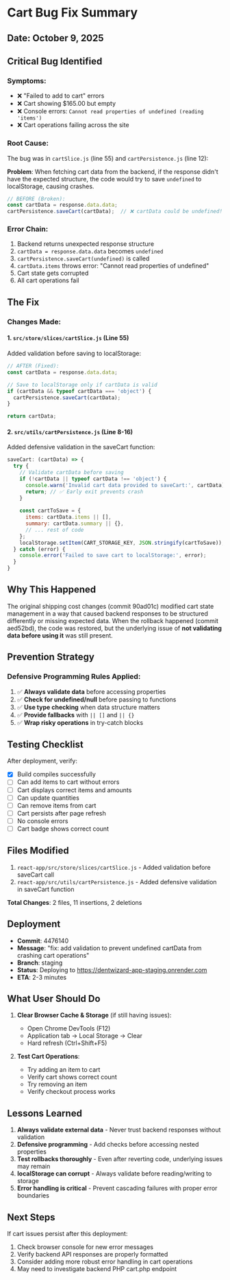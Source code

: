 # Cart Bug Fix Summary

## Date: October 9, 2025

## Critical Bug Identified

### Symptoms:
- ❌ "Failed to add to cart" errors
- ❌ Cart showing $165.00 but empty
- ❌ Console errors: `Cannot read properties of undefined (reading 'items')`
- ❌ Cart operations failing across the site

### Root Cause:
The bug was in `cartSlice.js` (line 55) and `cartPersistence.js` (line 12):

**Problem**: When fetching cart data from the backend, if the response didn't have the expected structure, the code would try to save `undefined` to localStorage, causing crashes.

```javascript
// BEFORE (Broken):
const cartData = response.data.data;
cartPersistence.saveCart(cartData);  // ❌ cartData could be undefined!
```

### Error Chain:
1. Backend returns unexpected response structure
2. `cartData = response.data.data` becomes `undefined`
3. `cartPersistence.saveCart(undefined)` is called
4. `cartData.items` throws error: "Cannot read properties of undefined"
5. Cart state gets corrupted
6. All cart operations fail

## The Fix

### Changes Made:

#### 1. `src/store/slices/cartSlice.js` (Line 55)
Added validation before saving to localStorage:

```javascript
// AFTER (Fixed):
const cartData = response.data.data;

// Save to localStorage only if cartData is valid
if (cartData && typeof cartData === 'object') {
  cartPersistence.saveCart(cartData);
}

return cartData;
```

#### 2. `src/utils/cartPersistence.js` (Line 8-16)
Added defensive validation in the saveCart function:

```javascript
saveCart: (cartData) => {
  try {
    // Validate cartData before saving
    if (!cartData || typeof cartData !== 'object') {
      console.warn('Invalid cart data provided to saveCart:', cartData);
      return; // ✅ Early exit prevents crash
    }
    
    const cartToSave = {
      items: cartData.items || [],
      summary: cartData.summary || {},
      // ... rest of code
    };
    localStorage.setItem(CART_STORAGE_KEY, JSON.stringify(cartToSave));
  } catch (error) {
    console.error('Failed to save cart to localStorage:', error);
  }
}
```

## Why This Happened

The original shipping cost changes (commit 90ad01c) modified cart state management in a way that caused backend responses to be structured differently or missing expected data. When the rollback happened (commit aed52bd), the code was restored, but the underlying issue of **not validating data before using it** was still present.

## Prevention Strategy

### Defensive Programming Rules Applied:
1. ✅ **Always validate data** before accessing properties
2. ✅ **Check for undefined/null** before passing to functions
3. ✅ **Use type checking** when data structure matters
4. ✅ **Provide fallbacks** with `|| []` and `|| {}`
5. ✅ **Wrap risky operations** in try-catch blocks

## Testing Checklist

After deployment, verify:
- [x] Build compiles successfully
- [ ] Can add items to cart without errors
- [ ] Cart displays correct items and amounts
- [ ] Can update quantities
- [ ] Can remove items from cart
- [ ] Cart persists after page refresh
- [ ] No console errors
- [ ] Cart badge shows correct count

## Files Modified

1. `react-app/src/store/slices/cartSlice.js` - Added validation before saveCart call
2. `react-app/src/utils/cartPersistence.js` - Added defensive validation in saveCart function

**Total Changes**: 2 files, 11 insertions, 2 deletions

## Deployment

- **Commit**: 4476140
- **Message**: "fix: add validation to prevent undefined cartData from crashing cart operations"
- **Branch**: staging
- **Status**: Deploying to https://dentwizard-app-staging.onrender.com
- **ETA**: 2-3 minutes

## What User Should Do

1. **Clear Browser Cache & Storage** (if still having issues):
   - Open Chrome DevTools (F12)
   - Application tab → Local Storage → Clear
   - Hard refresh (Ctrl+Shift+F5)

2. **Test Cart Operations**:
   - Try adding an item to cart
   - Verify cart shows correct count
   - Try removing an item
   - Verify checkout process works

## Lessons Learned

1. **Always validate external data** - Never trust backend responses without validation
2. **Defensive programming** - Add checks before accessing nested properties
3. **Test rollbacks thoroughly** - Even after reverting code, underlying issues may remain
4. **localStorage can corrupt** - Always validate before reading/writing to storage
5. **Error handling is critical** - Prevent cascading failures with proper error boundaries

## Next Steps

If cart issues persist after this deployment:
1. Check browser console for new error messages
2. Verify backend API responses are properly formatted
3. Consider adding more robust error handling in cart operations
4. May need to investigate backend PHP cart.php endpoint
